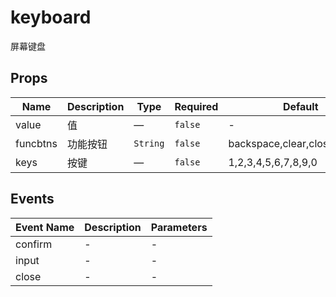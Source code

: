 # keyboard

屏幕键盘

## Props

<!-- @vuese:keyboard:props:start -->
|Name|Description|Type|Required|Default|
|---|---|---|---|---|
|value|值|—|`false`|-|
|funcbtns|功能按钮|`String`|`false`|backspace,clear,close,confirm|
|keys|按键|—|`false`|1,2,3,4,5,6,7,8,9,0|

<!-- @vuese:keyboard:props:end -->


## Events

<!-- @vuese:keyboard:events:start -->
|Event Name|Description|Parameters|
|---|---|---|
|confirm|-|-|
|input|-|-|
|close|-|-|

<!-- @vuese:keyboard:events:end -->



